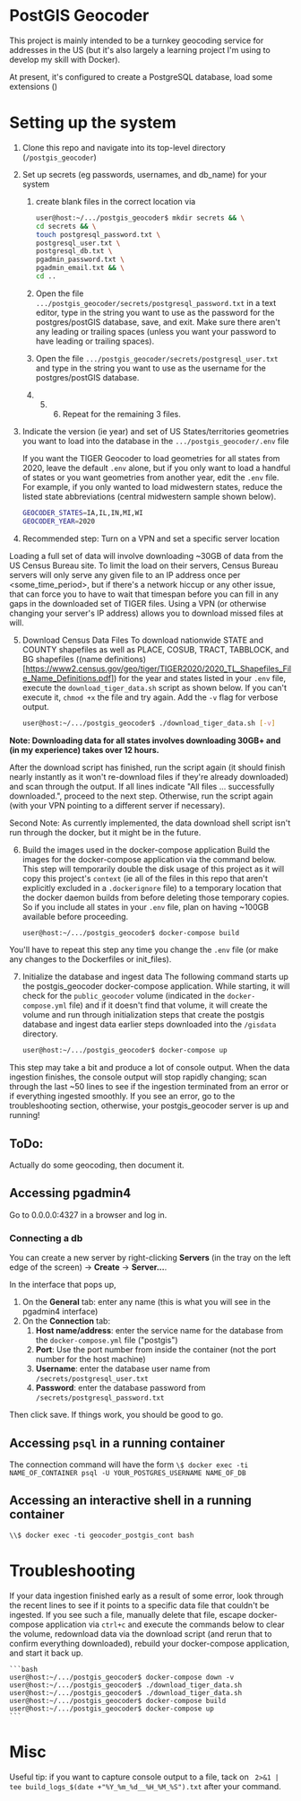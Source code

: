 # PostGIS Geocoder

This project is mainly intended to be a turnkey geocoding service for addresses in the US (but it's also largely a learning project I'm using to develop my skill with Docker).

At present, it's configured to create a PostgreSQL database, load some extensions ()

# Setting up the system

1. Clone this repo and navigate into its top-level directory (`/postgis_geocoder`)

2. Set up secrets (eg passwords, usernames, and db_name) for your system
    1. create blank files in the correct location via

       ```bash
       user@host:~/.../postgis_geocoder$ mkdir secrets && \
       cd secrets && \
       touch postgresql_password.txt \
       postgresql_user.txt \
       postgresql_db.txt \
       pgadmin_password.txt \
       pgadmin_email.txt && \
       cd ..
       ```

    2. Open the file `.../postgis_geocoder/secrets/postgresql_password.txt` in a text editor, type in the string you want to use as the password for the postgres/postGIS database, save, and exit. Make sure there aren't any leading or trailing spaces (unless you want your password to have leading or trailing spaces).
    3. Open the file `.../postgis_geocoder/secrets/postgresql_user.txt` and type in the string you want to use as the username for the postgres/postGIS database.
    4. 5. 6. Repeat for the remaining 3 files.

3. Indicate the version (ie year) and set of US States/territories geometries you want to load into the database in the `.../postgis_geocoder/.env` file

    If you want the TIGER Geocoder to load geometries for all states from 2020, leave the default `.env` alone, but if you only want to load a handful of states or you want geometries from another year, edit the `.env` file. For example, if you only wanted to load midwestern states, reduce the listed state abbreviations (central midwestern sample shown below).

    ```bash
    GEOCODER_STATES=IA,IL,IN,MI,WI
    GEOCODER_YEAR=2020
    ```

4. Recommended step: Turn on a VPN and set a specific server location

Loading a full set of data will involve downloading ~30GB of data from the US Census Bureau site. To limit the load on their servers, Census Bureau servers will only serve any given file to an IP address once per <some_time_period>, but if there's a network hiccup or any other issue, that can force you to have to wait that timespan before you can fill in any gaps in the downloaded set of TIGER files. Using a VPN (or otherwise changing your server's IP address) allows you to download missed files at will.

5. Download Census Data Files
To download nationwide STATE and COUNTY shapefiles as well as PLACE, COSUB, TRACT, TABBLOCK, and BG shapefiles ((name definitions)[https://www2.census.gov/geo/tiger/TIGER2020/2020_TL_Shapefiles_File_Name_Definitions.pdf]) for the year and states listed in your `.env` file, execute the `download_tiger_data.sh` script as shown below. If you can't execute it, `chmod +x` the file and try again. Add the `-v` flag for verbose output.

    ```bash
    user@host:~/.../postgis_geocoder$ ./download_tiger_data.sh [-v]
    ```

**Note: Downloading data for all states involves downloading 30GB+ and (in my experience) takes over 12 hours.**

After the download script has finished, run the script again (it should finish nearly instantly as it won't re-download files if they're already downloaded) and scan through the output. If all lines indicate "All files ... successfully downloaded.", proceed to the next step. Otherwise, run the script again (with your VPN pointing to a different server if necessary).

Second Note: As currently implemented, the data download shell script isn't run through the docker, but it might be in the future.

6. Build the images used in the docker-compose application
Build the images for the docker-compose application via the command below. This step will temporarily double the disk usage of this project as it will copy this project's `context` (ie all of the files in this repo that aren't explicitly excluded in a `.dockerignore` file) to a temporary location that the docker daemon builds from before deleting those temporary copies. So if you include all states in your `.env` file, plan on having ~100GB available before proceeding.

    ```bash
    user@host:~/.../postgis_geocoder$ docker-compose build
    ```

You'll have to repeat this step any time you change the `.env` file (or make any changes to the Dockerfiles or init_files).

7. Initialize the database and ingest data
The following command starts up the postgis_geocoder docker-compose application. While starting, it will check for the `public_geocoder` volume (indicated in the `docker-compose.yml` file) and if it doesn't find that volume, it will create the volume and run through initialization steps that create the postgis database and ingest data earlier steps downloaded into the `/gisdata` directory.

    ```bash
    user@host:~/.../postgis_geocoder$ docker-compose up
    ```

This step may take a bit and produce a lot of console output. When the data ingestion finishes, the console output will stop rapidly changing; scan through the last ~50 lines to see if the ingestion terminated from an error or if everything ingested smoothly. If you see an error, go to the troubleshooting section, otherwise, your postgis_geocoder server is up and running!





## ToDo:
Actually do some geocoding, then document it.



## Accessing pgadmin4

Go to 0.0.0.0:4327 in a browser and log in.

### Connecting a db

You can create a new server by right-clicking **Servers** (in the tray on the left edge of the screen) -> **Create** -> **Server...**.

In the interface that pops up, 
1. On the **General** tab: enter any name (this is what you will see in the pgadmin4 interface) 
1. On the **Connection** tab:
	1. **Host name/address**: enter the service name for the database from the `docker-compose.yml` file ("postgis")
	1. **Port**: Use the port number from inside the container (not the port number for the host machine)
	1. **Username**: enter the database user name from `/secrets/postgresql_user.txt`
    1. **Password**: enter the database password from `/secrets/postgresql_password.txt`

Then click save. If things work, you should be good to go.

## Accessing `psql` in a running container

The connection command will have the form
`\$ docker exec -ti NAME_OF_CONTAINER psql -U YOUR_POSTGRES_USERNAME NAME_OF_DB`

## Accessing an interactive shell in a running container

`\\$ docker exec -ti geocoder_postgis_cont bash`

# Troubleshooting

If your data ingestion finished early as a result of some error, look through the recent lines to see if it points to a specific data file that couldn't be ingested. If you see such a file, manually delete that file, escape docker-compose application via `ctrl+c` and execute the commands below to clear the volume, redownload data via the download script (and rerun that to confirm everything downloaded), rebuild your docker-compose application, and start it back up.

    ```bash
    user@host:~/.../postgis_geocoder$ docker-compose down -v
    user@host:~/.../postgis_geocoder$ ./download_tiger_data.sh
    user@host:~/.../postgis_geocoder$ ./download_tiger_data.sh
    user@host:~/.../postgis_geocoder$ docker-compose build
    user@host:~/.../postgis_geocoder$ docker-compose up
    ```

# Misc

Useful tip: if you want to capture console output to a file, tack on ` 2>&1 | tee build_logs_$(date +"%Y_%m_%d__%H_%M_%S").txt` after your command.
